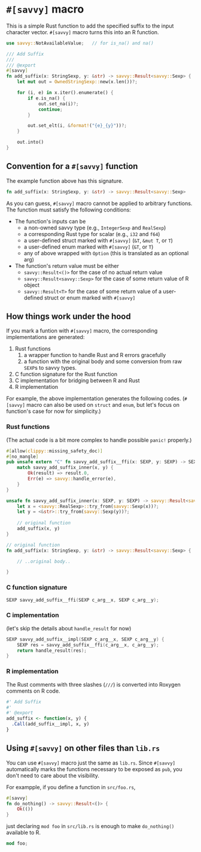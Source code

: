 # `#[savvy]` macro

This is a simple Rust function to add the specified suffix to the input
character vector. `#[savvy]` macro turns this into an R function.

```rust
use savvy::NotAvailableValue;   // for is_na() and na()

/// Add Suffix
/// 
/// @export
#[savvy]
fn add_suffix(x: StringSexp, y: &str) -> savvy::Result<savvy::Sexp> {
    let mut out = OwnedStringSexp::new(x.len())?;

    for (i, e) in x.iter().enumerate() {
        if e.is_na() {
            out.set_na(i)?;
            continue;
        }

        out.set_elt(i, &format!("{e}_{y}"))?;
    }

    out.into()
}
```

## Convention for a `#[savvy]` function

The example function above has this signature.

```rust
fn add_suffix(x: StringSexp, y: &str) -> savvy::Result<savvy::Sexp>
```

As you can guess, `#[savvy]` macro cannot be applied to arbitrary functions. The
function must satisfy the following conditions:

* The function's inputs can be
    * a non-owned savvy type (e.g., `IntegerSexp` and `RealSexp`)
    * a corresponding Rust type for scalar (e.g., `i32` and `f64`)
    * a user-defined struct marked with `#[savvy]` (`&T`, `&mut T`, or `T`)
    * a user-defined enum marked with `#[savvy]` (`&T`, or `T`)
    * any of above wrapped with `Option` (this is translated as an optional arg)
* The function's return value must be either
    * `savvy::Result<()>` for the case of no actual return value
    * `savvy::Result<savvy::Sexp>` for the case of some return value of R object
    * `savvy::Result<T>` for the case of some return value of a user-defined
      struct or enum marked with `#[savvy]`

## How things work under the hood

If you mark a funtion with `#[savvy]` macro, the corresponding implementations are generated:

1. Rust functions
    1. a wrapper function to handle Rust and R errors gracefully
    2. a function with the original body and some conversion from raw `SEXP`s to savvy types.
2. C function signature for the Rust function
3. C implementation for bridging between R and Rust
4. R implementation

For example, the above implementation generates the following codes. (`#[savvy]`
macro can also be used on `struct` and `enum`, but let's focus on function's
case for now for simplicity.)

### Rust functions

(The actual code is a bit more complex to handle possible `panic!` properly.)

```rust
#[allow(clippy::missing_safety_doc)]
#[no_mangle]
pub unsafe extern "C" fn savvy_add_suffix__ffi(x: SEXP, y: SEXP) -> SEXP {
    match savvy_add_suffix_inner(x, y) {
        Ok(result) => result.0,
        Err(e) => savvy::handle_error(e),
    }
}

unsafe fn savvy_add_suffix_inner(x: SEXP, y: SEXP) -> savvy::Result<savvy::Sexp> {
    let x = <savvy::RealSexp>::try_from(savvy::Sexp(x))?;
    let y = <&str>::try_from(savvy::Sexp(y))?;
    
    // original function
    add_suffix(x, y)
}

// original function
fn add_suffix(x: StringSexp, y: &str) -> savvy::Result<savvy::Sexp> {

    // ..original body..

}
```

### C function signature

```c
SEXP savvy_add_suffix__ffi(SEXP c_arg__x, SEXP c_arg__y);
```

### C implementation

(let's skip the details about `handle_result` for now)

```c
SEXP savvy_add_suffix__impl(SEXP c_arg__x, SEXP c_arg__y) {
    SEXP res = savvy_add_suffix__ffi(c_arg__x, c_arg__y);
    return handle_result(res);
}
```

### R implementation

The Rust comments with three slashes (`///`) is converted into Roxygen comments
on R code.

```r
#' Add Suffix
#' 
#' @export
add_suffix <- function(x, y) {
  .Call(add_suffix__impl, x, y)
}
```

## Using `#[savvy]` on other files than `lib.rs`

You can use `#[savvy]` macro just the same as `lib.rs`. Since `#[savvy]`
automatically marks the functions necessary to be exposed as `pub`, you don't
need to care about the visibility.

For exampple, if you define a function in `src/foo.rs`,

```rust
#[savvy]
fn do_nothing() -> savvy::Result<()> {
    Ok(())
}
```

just declaring `mod foo` in `src/lib.rs` is enough to make `do_nothing()`
available to R.

```rust
mod foo;
```
